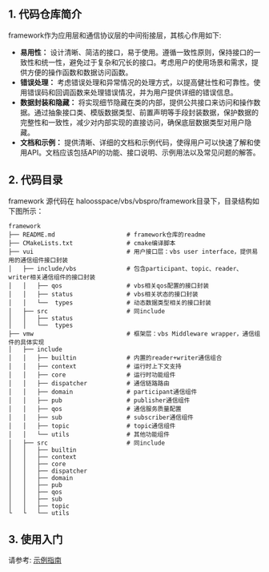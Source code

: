 ## 1. 代码仓库简介

framework作为应用层和通信协议层的中间衔接层，其核心作用如下:

* **易用性：** 设计清晰、简洁的接口，易于使用。遵循一致性原则，保持接口的一致性和统一性，避免过于复杂和冗长的接口。考虑用户的使用场景和需求，提供方便的操作函数和数据访问函数。
* **错误处理：** 考虑错误处理和异常情况的处理方式，以提高健壮性和可靠性。使用错误码和回调函数来处理错误情况，并为用户提供详细的错误信息。
* **数据封装和隐藏：** 将实现细节隐藏在类的内部，提供公共接口来访问和操作数据。通过抽象接口类、模版数据类型、前置声明等手段封装数据，保护数据的完整性和一致性，减少对内部实现的直接访问，确保底层数据类型对用户隐藏。
* **文档和示例：** 提供清晰、详细的文档和示例代码，使得用户可以快速了解和使用API。文档应该包括API的功能、接口说明、示例用法以及常见问题的解答。

## 2. 代码目录

framework 源代码在 haloosspace/vbs/vbspro/framework目录下，目录结构如下图所示：

```Plain
framework
├── README.md                    # framework仓库的readme
├── CMakeLists.txt               # cmake编译脚本
├── vui                          # 用户接口层：vbs user interface，提供易用的通信组件接口封装
│   ├── include/vbs              # 包含participant、topic、reader、writer相关通信组件的接口封装
│   │   ├── qos                  # vbs相关qos配置的接口封装
│   │   ├── status               # vbs相关状态的接口封装
│   │   └──  types               # 动态数据类型相关的接口封装
│   ├── src                      # 同include
│   │   ├── status
│   │   └──  types
├── vmw                          # 框架层：vbs Middleware wrapper，通信组件的具体实现
│   ├── include
│   │   ├── builtin              # 内置的reader+writer通信组合
│   │   ├── context              # 运行时上下文支持
│   │   ├── core                 # 运行时功能组件
│   │   ├── dispatcher           # 通信链路路由
│   │   ├── domain               # participant通信组件
│   │   ├── pub                  # publisher通信组件
│   │   ├── qos                  # 通信服务质量配置
│   │   ├── sub                  # subscriber通信组件
│   │   ├── topic                # topic通信组件
│   │   └── utils                # 其他功能组件
│   ├── src                      # 同include
│   │   ├── builtin
│   │   ├── context
│   │   ├── core
│   │   ├── dispatcher
│   │   ├── domain
│   │   ├── pub
│   │   ├── qos
│   │   ├── sub
│   │   ├── topic
└   └   └── utils
```

## 3. 使用入门

请参考: [示例指南](../docs/developer-guide/vbspro_examples.md)
